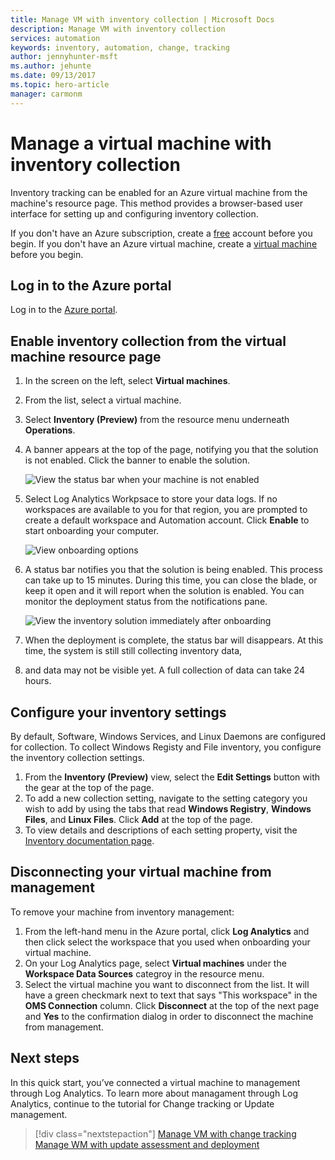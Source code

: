 ```yaml
---
title: Manage VM with inventory collection | Microsoft Docs 
description: Manage VM with inventory collection
services: automation 
keywords: inventory, automation, change, tracking
author: jennyhunter-msft
ms.author: jehunte
ms.date: 09/13/2017
ms.topic: hero-article
manager: carmonm
---
```


# Manage a virtual machine with inventory collection

Inventory tracking can be enabled for an Azure virtual machine from the machine's resource page. This method provides a browser-based user interface for setting up and configuring inventory collection.

If you don't have an Azure subscription, create a [free](https://azure.microsoft.com/free/) account before you begin.
If you don't have an Azure virtual machine, create a [virtual machine](https://docs.microsoft.com/en-us/azure/virtual-machines/windows/quick-create-portal) before you begin.

## Log in to the Azure portal

Log in to the [Azure portal](https://portal.azure.com/).

## Enable inventory collection from the virtual machine resource page

1. In the screen on the left, select **Virtual machines**.
1. From the list, select a virtual machine.
1. Select **Inventory (Preview)** from the resource menu underneath **Operations**.
1. A banner appears at the top of the page, notifying you that the solution is not enabled. Click the banner to enable the solution.

    ![View the status bar when your machine is not enabled](./media/quick-manage-inventory/inventory-not-onboarded.png)

1. Select Log Analytics Workpsace to store your data logs. If no workspaces are available to you for that region, you are prompted to create a default workspace and Automation account. Click **Enable** to start onboarding your computer.

    ![View onboarding options](./media/quick-manage-inventory/inventory-onboarding-options.png)  

1. A status bar notifies you that the solution is being enabled. This process can take up to 15 minutes. During this time, you can close the blade, or keep it open and it will report when the solution is enabled. You can monitor the deployment status from the notifications pane.

    ![View the inventory solution immediately after onboarding](./media/quick-manage-inventory/inventory-onboarded.png)

1. When the deployment is complete, the status bar will disappears. At this time, the system is still still collecting inventory data,
1. and data may not be visible yet. A full collection of data can take 24 hours.

## Configure your inventory settings

By default, Software, Windows Services, and Linux Daemons are configured for collection. To collect Windows Registy and File inventory, you configure the inventory collection settings.

1. From the **Inventory (Preview)** view, select the **Edit Settings** button with the gear at the top of the page.
1. To add a new collection setting, navigate to the setting category you wish to add by using the tabs that read **Windows Registry**, **Windows Files**, and **Linux Files**. Click **Add** at the top of the page.
1. To view details and descriptions of each setting property, visit the [Inventory documentation page](https://aka.ms/configinventorydocs).

## Disconnecting your virtual machine from management

To remove your machine from inventory management:

1. From the left-hand menu in the Azure portal, click **Log Analytics** and then click select the workspace that you used when onboarding your virtual machine.
1. On your Log Analytics page, select **Virtual machines** under the **Workspace Data Sources** categroy in the resource menu. 
1. Select the virtual machine you want to disconnect from the list. It will have a green checkmark next to text that says "This workspace" in the **OMS Connection** column. Click **Disconnect** at the top of the next page and **Yes** to the confirmation dialog in order to disconnect the machine from management.

## Next steps

In this quick start, you’ve connected a virtual machine to management through Log Analytics. To learn more about managament through Log Analytics, continue to the tutorial for Change tracking or Update management.

> [!div class="nextstepaction"]
> [Manage VM with change tracking](./tutorial-manage-vm.md)
> [Manage WM with update assessment and deployment](./tutorial-manage-vm.md)
